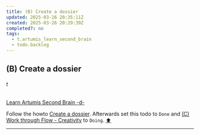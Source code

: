 ```yaml
---
title: (B) Create a dossier
updated: 2025-03-26 20:35:11Z
created: 2025-03-26 20:29:39Z
completed?: no
tags:
  - t.artumis_learn_second_brain
  - todo.backlog
---
```


## (B) Create a dossier
###### t
[Learn Artumis Second Brain -d-](../1.Mind/Learn%20Artumis%20Second%20Brain%20-d-.md)

Follow the howto [Create a dossier](../1.Mind/Create%20a%20dossier.md).
Afterwards set this todo to `Done` and [(C) Work through Flow - Creativity](../1.Mind/%28C%29%20Work%20through%20Flow%20-%20Creativity.md) to `Doing`.
[⬆️](#t)
***
<br>